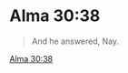# Alma 30:38

> And he answered, Nay.

[Alma 30:38](https://www.churchofjesuschrist.org/study/scriptures/bofm/alma/30?lang=eng&id=p38#p38)


